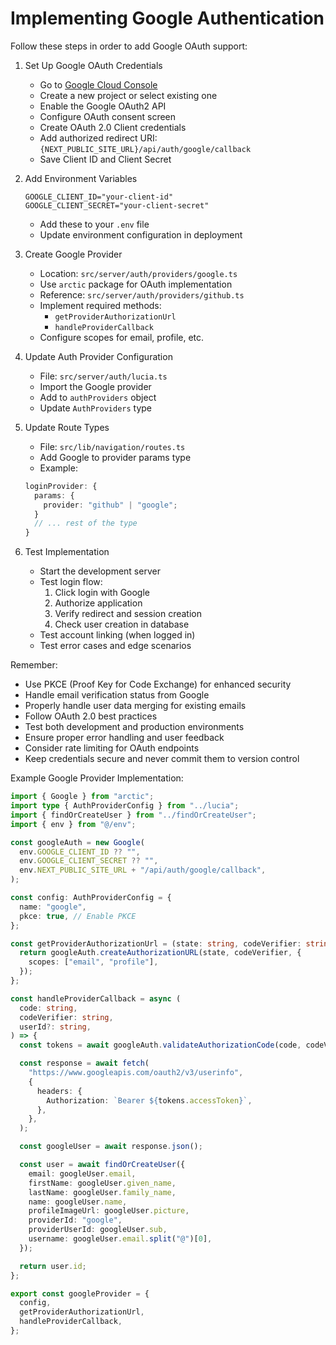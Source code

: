 # Implementing Google Authentication

Follow these steps in order to add Google OAuth support:

1. Set Up Google OAuth Credentials

   - Go to [Google Cloud Console](https://console.cloud.google.com)
   - Create a new project or select existing one
   - Enable the Google OAuth2 API
   - Configure OAuth consent screen
   - Create OAuth 2.0 Client credentials
   - Add authorized redirect URI: `{NEXT_PUBLIC_SITE_URL}/api/auth/google/callback`
   - Save Client ID and Client Secret

2. Add Environment Variables

   ```env
   GOOGLE_CLIENT_ID="your-client-id"
   GOOGLE_CLIENT_SECRET="your-client-secret"
   ```

   - Add these to your `.env` file
   - Update environment configuration in deployment

3. Create Google Provider

   - Location: `src/server/auth/providers/google.ts`
   - Use `arctic` package for OAuth implementation
   - Reference: `src/server/auth/providers/github.ts`
   - Implement required methods:
     - `getProviderAuthorizationUrl`
     - `handleProviderCallback`
   - Configure scopes for email, profile, etc.

4. Update Auth Provider Configuration

   - File: `src/server/auth/lucia.ts`
   - Import the Google provider
   - Add to `authProviders` object
   - Update `AuthProviders` type

5. Update Route Types

   - File: `src/lib/navigation/routes.ts`
   - Add Google to provider params type
   - Example:

   ```ts
   loginProvider: {
     params: {
       provider: "github" | "google";
     }
     // ... rest of the type
   }
   ```

6. Test Implementation

   - Start the development server
   - Test login flow:
     1. Click login with Google
     2. Authorize application
     3. Verify redirect and session creation
     4. Check user creation in database
   - Test account linking (when logged in)
   - Test error cases and edge scenarios

Remember:

- Use PKCE (Proof Key for Code Exchange) for enhanced security
- Handle email verification status from Google
- Properly handle user data merging for existing emails
- Follow OAuth 2.0 best practices
- Test both development and production environments
- Ensure proper error handling and user feedback
- Consider rate limiting for OAuth endpoints
- Keep credentials secure and never commit them to version control

Example Google Provider Implementation:

```typescript
import { Google } from "arctic";
import type { AuthProviderConfig } from "../lucia";
import { findOrCreateUser } from "../findOrCreateUser";
import { env } from "@/env";

const googleAuth = new Google(
  env.GOOGLE_CLIENT_ID ?? "",
  env.GOOGLE_CLIENT_SECRET ?? "",
  env.NEXT_PUBLIC_SITE_URL + "/api/auth/google/callback",
);

const config: AuthProviderConfig = {
  name: "google",
  pkce: true, // Enable PKCE
};

const getProviderAuthorizationUrl = (state: string, codeVerifier: string) => {
  return googleAuth.createAuthorizationURL(state, codeVerifier, {
    scopes: ["email", "profile"],
  });
};

const handleProviderCallback = async (
  code: string,
  codeVerifier: string,
  userId?: string,
) => {
  const tokens = await googleAuth.validateAuthorizationCode(code, codeVerifier);

  const response = await fetch(
    "https://www.googleapis.com/oauth2/v3/userinfo",
    {
      headers: {
        Authorization: `Bearer ${tokens.accessToken}`,
      },
    },
  );

  const googleUser = await response.json();

  const user = await findOrCreateUser({
    email: googleUser.email,
    firstName: googleUser.given_name,
    lastName: googleUser.family_name,
    name: googleUser.name,
    profileImageUrl: googleUser.picture,
    providerId: "google",
    providerUserId: googleUser.sub,
    username: googleUser.email.split("@")[0],
  });

  return user.id;
};

export const googleProvider = {
  config,
  getProviderAuthorizationUrl,
  handleProviderCallback,
};
```
